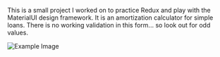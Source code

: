 This is a small project I worked on to practice Redux and play with the MaterialUI design framework.  It is an amortization calculator for simple loans.  There is no working validation in this form... so look out for odd values.

![Example Image](https://i.imgur.com/PD7NyMD.png)
